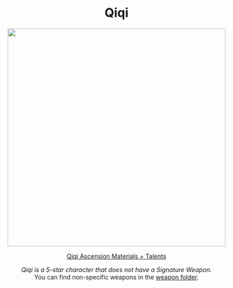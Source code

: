 <body>
  <div align="center">
    <h1> Qiqi </h1>
<img src="https://wiki.hoyolab.com/_ipx/f_webp/https://bbs.hoyolab.com/hoyowiki/picture/character/%25E4%25B8%2583%25E4%25B8%2583/avatar.png" width=500>
<p></p>
<a href="https://github.com/lihgrandini/characterstp/blob/main/Characters/Qiqi/Qiqi.rar">Qiqi Ascension Materials + Talents</a><br>
<p></p>
<i>Qiqi is a 5-star character that does not have a Signature Weapon.</i><br>
You can find non-specific weapons in the <a href="https://github.com/lihgrandini/characterstp/tree/main/Weapons">weapon folder</a>.
  </div>
</body>
